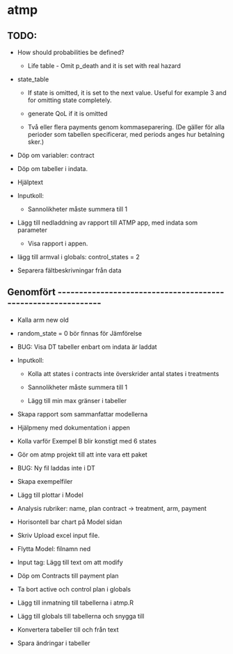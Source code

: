 # atmp

## TODO:

* How should probabilities be defined?

  * Life table - Omit p_death and it is set with real hazard

* state_table

  * If state is omitted, it is set to the next value. Useful for example 3 and for omitting state completely.
  
  * generate QoL if it is omitted
  
  * Två eller flera payments genom kommaseparering. (De gäller för alla perioder som tabellen specificerar, med periods anges hur betalning sker.)

* Döp om variabler: contract

* Döp om tabeller i indata.

* Hjälptext

* Inputkoll: 

    * Sannolikheter måste summera till 1
    
* Lägg till nedladdning av rapport till ATMP app, med indata som parameter

    * Visa rapport i appen.

* lägg till armval i globals: control_states = 2

* Separera fältbeskrivningar från data

## Genomfört -------------------------------------------------------------

* Kalla arm new old

* random_state = 0 bör finnas för Jämförelse

* BUG: Visa DT tabeller enbart om indata är laddat

* Inputkoll: 

    * Kolla att states i contracts inte överskrider antal states i treatments

    * Sannolikheter måste summera till 1
    
    * Lägg till min max gränser i tabeller

* Skapa rapport som sammanfattar modellerna

* Hjälpmeny med dokumentation i appen

* Kolla varför Exempel B blir konstigt med 6 states

* Gör om atmp projekt till att inte vara ett paket

* BUG: Ny fil laddas inte i DT

* Skapa exempelfiler

* Lägg till plottar i Model

* Analysis rubriker: name, plan contract -> treatment, arm, payment

* Horisontell bar chart på Model sidan

* Skriv Upload excel input file.

* Flytta Model: filnamn ned

* Input tag: Lägg till text om att modify

* Döp om Contracts till payment plan

* Ta bort active och control plan i globals

* Lägg till inmatning till tabellerna i atmp.R

* Lägg till globals till tabellerna och snygga till

* Konvertera tabeller till och från text

* Spara ändringar i tabeller
